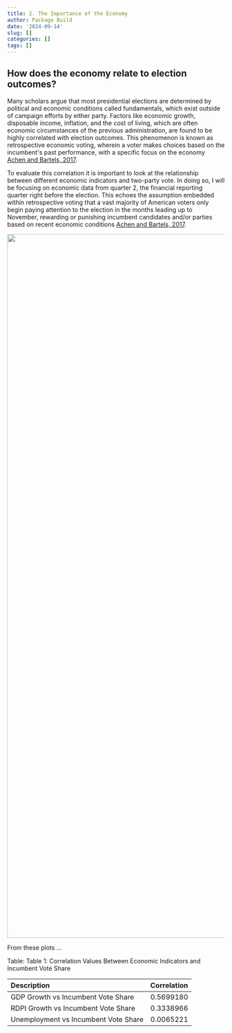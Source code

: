 ```yaml
---
title: 2. The Importance of the Economy
author: Package Build
date: '2024-09-14'
slug: []
categories: []
tags: []
---
```

## How does the economy relate to election outcomes?

Many scholars argue that most presidential elections are determined by political and economic conditions called fundamentals, which exist outside of campaign efforts by either party. Factors like economic growth, disposable income, inflation, and the cost of living, which are often economic circumstances of the previous administration, are found to be highly correlated with election outcomes. This phenomenon is known as retrospective economic voting, wherein a voter makes choices based on the incumbent's past performance, with a specific focus on the economy [Achen and Bartels, 2017](https://hollis.harvard.edu/permalink/f/1s5nto6/01HVD_ALMA512397392810003941).

To evaluate this correlation it is important to look at the relationship between different economic indicators and two-party vote. In doing so, I will be focusing on economic data from quarter 2, the financial reporting quarter right before the election. This echoes the assumption embedded within retrospective voting that a vast majority of American voters only begin paying attention to the election in the months leading up to November, rewarding or punishing incumbent candidates and/or parties based on recent economic conditions [Achen and Bartels, 2017](https://hollis.harvard.edu/permalink/f/1s5nto6/01HVD_ALMA512397392810003941). 

<img src="{{< blogdown/postref >}}index_files/figure-html/unnamed-chunk-1-1.png" width="1632" />


From these plots ...


Table: <span id="tab:unnamed-chunk-2"></span>Table 1: Correlation Values Between Economic Indicators and Incumbent Vote Share

|Description                          | Correlation|
|:------------------------------------|-----------:|
|GDP Growth vs Incumbent Vote Share   |   0.5699180|
|RDPI Growth vs Incumbent Vote Share  |   0.3338966|
|Unemployment vs Incumbent Vote Share |   0.0065221|


